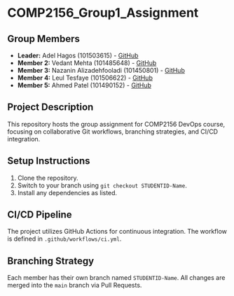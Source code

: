# COMP2156_Group1_Assignment
## Group Members
- **Leader:** Adel Hagos (101503615) - [GitHub](https://github.com/Adelhagos)
- **Member 2:** Vedant Mehta (101485648) - [GitHub](https://github.com/vedantmehta03)
- **Member 3:** Nazanin Alizadehfooladi (101450801) - [GitHub](https://github.com/nazaninalfooladi)
- **Member 4:** Leul Tesfaye (101506622) - [GitHub](https://github.com/leult16)
- **Member 5:** Ahmed Patel (101490152) - [GitHub](https://github.com/sensiblename)
## Project Description
This repository hosts the group assignment for COMP2156 DevOps course, focusing on
collaborative Git workflows, branching strategies, and CI/CD integration.
## Setup Instructions
1. Clone the repository.
2. Switch to your branch using `git checkout STUDENTID-Name`.
3. Install any dependencies as listed.
## CI/CD Pipeline
The project utilizes GitHub Actions for continuous integration. The workflow is defined
in `.github/workflows/ci.yml`.
## Branching Strategy
Each member has their own branch named `STUDENTID-Name`. All changes are
merged into the `main` branch via Pull Requests.
